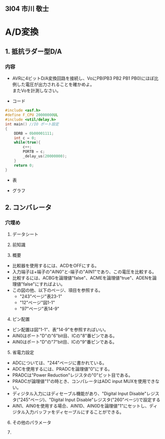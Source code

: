 ## 3I04 市川 敬士

# A/D変換

## 1. 抵抗ラダー型D/A

### 内容

- AVRに4ビットD/A変換回路を接続し、VoにPB(PB3 PB2 PB1 PB0)にほぼ比例した電圧が出力されることを確かめよ。  
またVoを計測しなさい。

- コード

```c
#include <asf.h>
#define F_CPU 20000000UL
#include <util/delay.h>
int main() //IO ポート設定
{
	DDRB = 0b00001111;
	int c = 0;
	while(true){
		c++;
		PORTB = c;
		_delay_us(20000000);
	}
	return 0;
}
```

- 表

- グラフ

## 2. コンバレータ

### 穴埋め

1. データシート

2. 前知識

3. 概要

- 比較器を使用するには、ACDをOFFにする。
- 入力端子は+端子の"AIN0"と-端子の"AIN1"であり、この電圧を比較する。
- 比較するには、ACBGを論理値"false"、ACMEを論理値"true"、ADENを論理値"false"にすればよい。
- この図の他、以下のページ、項目を参照する。
  - "243"ページ"表23-1"
  - "12"ページ"図1-1"
  - "97"ページ"表14-9"

4. ピン配置 

- ピン配置は図"1-1"、表"14-9"を参照すればいい。
- AIN0はポート"D"の"6"bit目、ICの"8"番ピンである。
- AIN0はポート"D"の"7"bit目、ICの"9"番ピンである。

5. 省電力設定

- ADCについては、"244"ページに書かれている。
- ADCを使用するには、PRADCを論理値"0"にする。
- PRADCは"Power Reduction"レジスタの"0"ビット目である。
- PRADCが論理値"1"の時とき、コンパレータはADC input MUXを使用できない。
- ディジタル入力にはディセーブル機能があり、"Digital Input Disable"レジスタ("245"ページ)、"Digital Input Disable"レジスタ("260"ページ)で設定する
- AIN1、AIN0を使用する場合、AIN1D、AIN0Dを論理値"1"にセットし、ディジタル入力バッファをディセーブルにすることができる。

6. その他のパラメータ


7. 